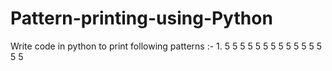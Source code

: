 # Pattern-printing-using-Python

Write code in python to print following patterns :-
1.
5 5 5 5 5
5 5 5 5
5 5 5
5 5
5
